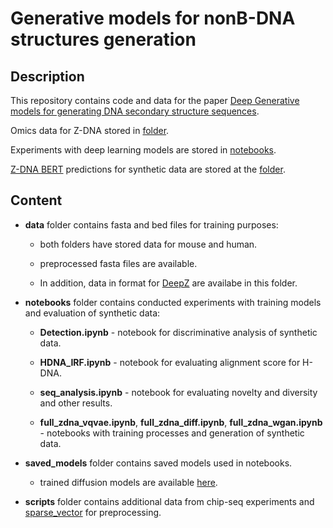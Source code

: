 # Generative models for nonB-DNA structures generation
## Description

This repository contains code and data for the paper [Deep Generative models for generating DNA secondary structure sequences](https://www.biorxiv.org/content/10.1101/2024.03.23.586408v1).

Omics data for Z-DNA stored in [folder](https://github.com/powidla/Secondary-structures-generation/tree/main/data/DeepZ_data/hg19_features/sparse).

Experiments with deep learning models are stored in [notebooks](https://github.com/powidla/Secondary-structures-generation/tree/main/notebooks).

[Z-DNA BERT](https://github.com/mitiau/Z-DNABERT/blob/main/ZDNA-prediction.ipynb) predictions for synthetic data are stored at the [folder](https://github.com/powidla/Secondary-structures-generation/tree/main/zdna_bert).

## Content
- **data** folder contains fasta and bed files for training purposes:
  - both folders have stored data for mouse and human.
    
  - preprocessed fasta files are available.
    
  - In addition, data in format for [DeepZ](https://github.com/Nazar1997/DeepZ) are availabe in this folder.

- **notebooks** folder contains conducted experiments with training models and evaluation of synthetic data: 

  - **Detection.ipynb** - notebook for discriminative analysis of synthetic data.
    
  - **HDNA_IRF.ipynb** - notebook for evaluating alignment score for H-DNA.
    
  - **seq_analysis.ipynb** - notebook for evaluating novelty and diversity and other results.
    
  - **full_zdna_vqvae.ipynb**, **full_zdna_diff.ipynb**, **full_zdna_wgan.ipynb** - notebooks with training processes and generation of synthetic data. 

- **saved_models** folder contains saved models used in notebooks.
    - trained diffusion models are available [here](https://drive.google.com/drive/folders/1VaHR9LZ0GmmAMcQXb8XpEg9NUdo1-JCc?usp=sharing).

- **scripts** folder contains additional data from chip-seq experiments and [sparse_vector](https://github.com/Nazar1997/Sparse_vector/tree/8a8b6292ebae6a111845b35c9d890f2fecd301af) for preprocessing.
   



